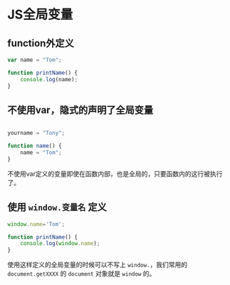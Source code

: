 # JS全局变量


## function外定义

```js
var name = "Tom";

function printName() {
	console.log(name);
}
```


## 不使用var，隐式的声明了全局变量

```js

yourname = "Tony";

function name() {
	name = "Tom";
}
```

不使用var定义的变量即使在函数内部，也是全局的，只要函数内的这行被执行了。


## 使用 `window.变量名` 定义

```js
window.name='Tom';

function printName() {
	console.log(window.name);
}
```

使用这样定义的全局变量的时候可以不写上 `window.`，我们常用的 `document.getXXXX` 的 `document` 对象就是 `window` 的。

